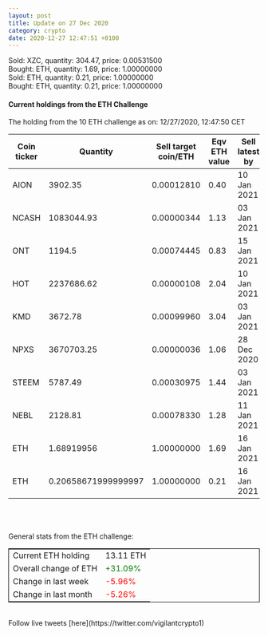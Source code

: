 ```yaml
---
layout: post
title: Update on 27 Dec 2020
category: crypto
date: 2020-12-27 12:47:51 +0100
---
```

<!-- Global site tag (gtag.js) - Google Analytics -->
<script async src="https://www.googletagmanager.com/gtag/js?id=UA-103831149-5"></script>
<script>
  window.dataLayer = window.dataLayer || [];
  function gtag(){dataLayer.push(arguments);}
  gtag('js', new Date());

  gtag('config', 'UA-103831149-5');
</script>
Sold: XZC, quantity:       304.47, price:   0.00531500<br>Bought: ETH, quantity:         1.69, price:   1.00000000<br>Sold: ETH, quantity:         0.21, price:   1.00000000<br>Bought: ETH, quantity:         0.21, price:   1.00000000<br>

#### Current holdings from the ETH Challenge

The holding from the 10 ETH challenge as on: 12/27/2020, 12:47:50 CET

|Coin ticker|Quantity|Sell target<br>coin/ETH|Eqv ETH<br>value|Sell latest by|
|-----------|--------|-----------|-----------|--------------|
AION|3902.35|  0.00012810|0.40|10 Jan 2021|
NCASH|1083044.93|  0.00000344|1.13|03 Jan 2021|
ONT|1194.5|  0.00074445|0.83|15 Jan 2021|
HOT|2237686.62|  0.00000108|2.04|10 Jan 2021|
KMD|3672.78|  0.00099960|3.04|03 Jan 2021|
NPXS|3670703.25|  0.00000036|1.06|28 Dec 2020|
STEEM|5787.49|  0.00030975|1.44|03 Jan 2021|
NEBL|2128.81|  0.00078330|1.28|11 Jan 2021|
ETH|1.68919956|  1.00000000|1.69|16 Jan 2021|
ETH|0.20658671999999997|  1.00000000|0.21|16 Jan 2021|

<br>
<br>
<br>
General stats from the ETH challenge:

<table style="border:1px solid black;margin-left:auto;margin-right:auto;">
	<tbody>
	<tr>
		<td>Current ETH holding</td>
		<td>     13.11 ETH</td>
	</tr>
	<tr>
		<td>Overall change of ETH</td>
		<td><font color="green">+31.09%</font></td>
	</tr>
	<tr>
		<td>Change in last week</td>
		<td><font color="red">-5.96%</font></td>
	</tr>
	<tr>
		<td>Change in last month</td>
		<td><font color="red">-5.26%</font></td>
	</tr>
	</tbody>
</table>

<br>
Follow live tweets [here](https://twitter.com/vigilantcrypto1)
<br>
<br>